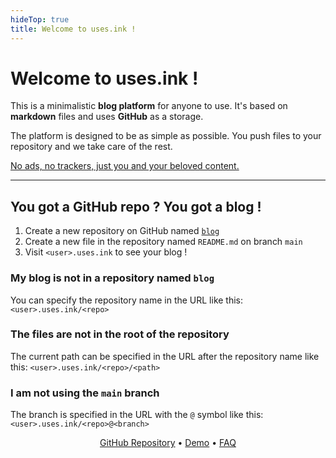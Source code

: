 ```yaml
---
hideTop: true
title: Welcome to uses.ink !
---
```


# Welcome to uses.ink !

This is a minimalistic **blog platform** for anyone to use. It's based on **markdown** files and uses **GitHub** as a storage.

The platform is designed to be as simple as possible. You push files to your repository and we take care of the rest.

<ins>No ads, no trackers, just you and your beloved content.</ins>

---

## You got a GitHub repo ? You got a blog !

1. Create a new repository on GitHub named [`blog`](github.com/new?name=blog)
2. Create a new file in the repository named `README.md` on branch `main`
3. Visit `<user>.uses.ink` to see your blog !

### My blog is not in a repository named `blog`

You can specify the repository name in the URL like this: `<user>.uses.ink/<repo>`

### The files are not in the root of the repository

The current path can be specified in the URL after the repository name like this: `<user>.uses.ink/<repo>/<path>`

### I am not using the `main` branch

The branch is specified in the URL with the `@` symbol like this: `<user>.uses.ink/<repo>@<branch>`

<p align="center">
    <a href="github.com/cestef/uses.ink">GitHub Repository</a> • <a href="cestef.uses.ink">Demo</a> • <a href="/faq.md">FAQ</a>
</p>
